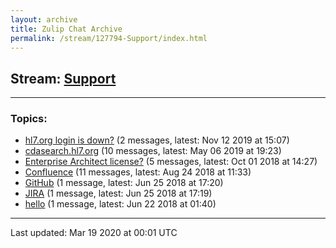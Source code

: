 ```yaml
---
layout: archive
title: Zulip Chat Archive
permalink: /stream/127794-Support/index.html
---
```


## Stream: [Support](https://hl7webmaster.github.io/zulip-hl7-org/stream/127794-Support/index.html)
---

### Topics:

* [hl7.org login is down?](topic/hl7.2Eorg.20login.20is.20down.3F.html) (2 messages, latest: Nov 12 2019 at 15:07)
* [cdasearch.hl7.org](topic/cdasearch.2Ehl7.2Eorg.html) (10 messages, latest: May 06 2019 at 19:23)
* [Enterprise Architect license?](topic/Enterprise.20Architect.20license.3F.html) (5 messages, latest: Oct 01 2018 at 14:27)
* [Confluence](topic/Confluence.html) (11 messages, latest: Aug 24 2018 at 11:33)
* [GitHub](topic/GitHub.html) (1 message, latest: Jun 25 2018 at 17:20)
* [JIRA](topic/JIRA.html) (1 message, latest: Jun 25 2018 at 17:19)
* [hello](topic/hello.html) (1 message, latest: Jun 22 2018 at 01:40)

<hr><p>Last updated: Mar 19 2020 at 00:01 UTC</p>